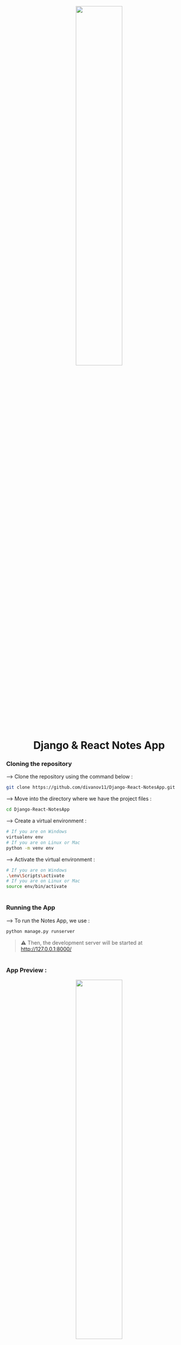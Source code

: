 <div align="center">
<img width="50%" src="http://i3.ytimg.com/vi/tYKRAXIio28/maxresdefault.jpg"/>

# Django & React Notes App
</div>

### Cloning the repository

--> Clone the repository using the command below :
```bash
git clone https://github.com/divanov11/Django-React-NotesApp.git

```

--> Move into the directory where we have the project files : 
```bash
cd Django-React-NotesApp

```

--> Create a virtual environment :
```bash
# If you are on Windows
virtualenv env
# If you are on Linux or Mac
python -m venv env
```

--> Activate the virtual environment :
```bash
# If you are on Windows
.\env\Scripts\activate
# If you are on Linux or Mac
source env/bin/activate
```

#

### Running the App

--> To run the Notes App, we use :
```bash
python manage.py runserver
```

> ⚠ Then, the development server will be started at http://127.0.0.1:8000/

#

### App Preview :

<div align="center">
<img width="50%" src="https://www.linkpicture.com/q/Notes.png"/>
</div>

#

### Requirements
* django
* django rest framework
* django cors header
* react-router-dom (proxy urls)
